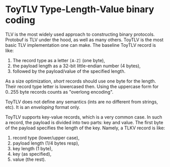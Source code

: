 #   ToyTLV Type-Length-Value binary coding

TLV is the most widely used approach to constructing binary protocols.
Protobuf is TLV under the hood, as well as many others.
ToyTLV is the most basic TLV implementation one can make. 
The baseline ToyTLV record is like:

 1. The record type as a letter `[A-Z]` (one byte),
 2. the payload length as a 32-bit little-endian number (4 bytes),
 3. followed by the payload/value of the specified length.

As a size optimization, *short* records should use one byte for the length. 
Their record type letter is lowercased then.
Using the uppercase form for 0..255 byte records counts as "overlong encoding".

ToyTLV does not define any semantics (ints are no different from strings, etc).
It is an *enveloping* format only.

ToyTLV supports key-value records, which is a very common case.
In such a record, the payload is divided into two parts: key and value.
The first byte of the payload specifies the length of the key.
Namely, a TLKV record is like:

 1. record type (lower/upper case),
 2. payload length (1/4 bytes resp),
 3. key length (1 byte),
 4. key (as specified),
 5. value (the rest).
